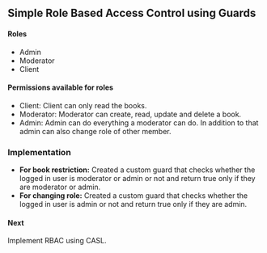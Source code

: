 <h2>Simple Role Based Access Control using Guards</h2>

<h4>Roles</h4>
<ul>
  <li>Admin</li>
  <li>Moderator</li>
  <li>Client</li>
</ul>

<h4>Permissions available for roles</h4>
<ul>
  <li>Client: Client can only read the books.</li>
  <li>Moderator: Moderator can create, read, update and delete a book.</li>
  <li>Admin: Admin can do everything a moderator can do. In addition to that admin can also change role of other member.</li>
</ul>

<h3>Implementation</h3>
<ul>
  <li><b>For book restriction:</b> Created a custom guard that checks whether the logged in user is moderator or admin or not and return true only if they are moderator or admin.</li>
  <li><b>For changing role:</b> Created a custom guard that checks whether the logged in user is admin or not and return true only if they are admin.</li>
</ul>

<h4>Next</h4>
<p>Implement RBAC using CASL.</p>
